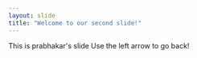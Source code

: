 ```yaml
---
layout: slide
title: "Welcome to our second slide!"
---
```

This is prabhakar's slide
Use the left arrow to go back!